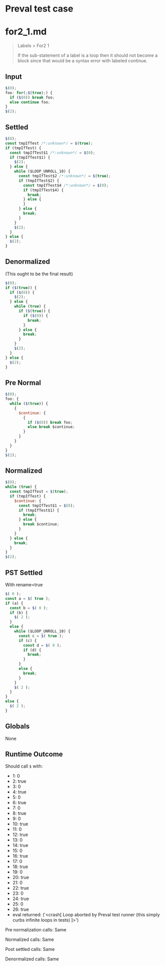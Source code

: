 # Preval test case

# for2_1.md

> Labels > For2 1
>
> If the sub-statement of a label is a loop then it should not become a block since that would be a syntax error with labeled continue.

## Input

`````js filename=intro
$(0);
foo: for(;$(true);) {
  if ($(0)) break foo;
  else continue foo;
}
$(2);
`````

## Settled


`````js filename=intro
$(0);
const tmpIfTest /*:unknown*/ = $(true);
if (tmpIfTest) {
  const tmpIfTest$1 /*:unknown*/ = $(0);
  if (tmpIfTest$1) {
    $(2);
  } else {
    while ($LOOP_UNROLL_10) {
      const tmpIfTest$2 /*:unknown*/ = $(true);
      if (tmpIfTest$2) {
        const tmpIfTest$4 /*:unknown*/ = $(0);
        if (tmpIfTest$4) {
          break;
        } else {
        }
      } else {
        break;
      }
    }
    $(2);
  }
} else {
  $(2);
}
`````

## Denormalized
(This ought to be the final result)

`````js filename=intro
$(0);
if ($(true)) {
  if ($(0)) {
    $(2);
  } else {
    while (true) {
      if ($(true)) {
        if ($(0)) {
          break;
        }
      } else {
        break;
      }
    }
    $(2);
  }
} else {
  $(2);
}
`````

## Pre Normal


`````js filename=intro
$(0);
foo: {
  while ($(true)) {
    {
      $continue: {
        {
          if ($(0)) break foo;
          else break $continue;
        }
      }
    }
  }
}
$(2);
`````

## Normalized


`````js filename=intro
$(0);
while (true) {
  const tmpIfTest = $(true);
  if (tmpIfTest) {
    $continue: {
      const tmpIfTest$1 = $(0);
      if (tmpIfTest$1) {
        break;
      } else {
        break $continue;
      }
    }
  } else {
    break;
  }
}
$(2);
`````

## PST Settled
With rename=true

`````js filename=intro
$( 0 );
const a = $( true );
if (a) {
  const b = $( 0 );
  if (b) {
    $( 2 );
  }
  else {
    while ($LOOP_UNROLL_10) {
      const c = $( true );
      if (c) {
        const d = $( 0 );
        if (d) {
          break;
        }
      }
      else {
        break;
      }
    }
    $( 2 );
  }
}
else {
  $( 2 );
}
`````

## Globals

None

## Runtime Outcome

Should call `$` with:
 - 1: 0
 - 2: true
 - 3: 0
 - 4: true
 - 5: 0
 - 6: true
 - 7: 0
 - 8: true
 - 9: 0
 - 10: true
 - 11: 0
 - 12: true
 - 13: 0
 - 14: true
 - 15: 0
 - 16: true
 - 17: 0
 - 18: true
 - 19: 0
 - 20: true
 - 21: 0
 - 22: true
 - 23: 0
 - 24: true
 - 25: 0
 - 26: true
 - eval returned: ('<crash[ Loop aborted by Preval test runner (this simply curbs infinite loops in tests) ]>')

Pre normalization calls: Same

Normalized calls: Same

Post settled calls: Same

Denormalized calls: Same
